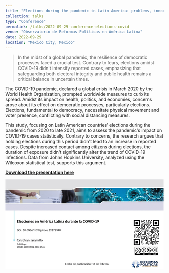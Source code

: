 ```yaml
---
title: "Elections during the pandemic in Latin America: problems, innovations and lessons learned"
collection: talks
type: "Conference"
permalink: /talks/2022-09-29-conference-elections-covid
venue: "Observatorio de Reformas Políticas en América Latina"
date: 2022-09-29
location: "Mexico City, Mexico"
---
```


> In the midst of a global pandemic, the resilience of democratic processes faced a crucial test. Contrary to fears, elections amidst COVID-19 didn't intensify reported cases, emphasizing that safeguarding both electoral integrity and public health remains a critical balance in uncertain times.

The COVID-19 pandemic, declared a global crisis in March 2020 by the World Health Organization, prompted worldwide measures to curb its spread. Amidst its impact on health, politics, and economies, concerns arose about its effect on democratic processes, particularly elections. Elections, fundamental to democracy, necessitate physical movement and voter presence, conflicting with social distancing measures.

This study, focusing on Latin American countries' elections during the pandemic from 2020 to late 2021, aims to assess the pandemic's impact on COVID-19 cases statistically. Contrary to concerns, the research argues that holding elections during this period didn't lead to an increase in reported cases. Despite increased contact among citizens during elections, the duration of exposure didn't significantly alter the trend of COVID-19 infections. Data from Johns Hopkins University, analyzed using the Wilcoxon statistical test, supports this argument.

[**Download the presentation here**](https://figshare.com/articles/presentation/Elecciones_en_Am_rica_Latina_durante_la_COVID-19/19172348)

[![](images/conference-covid.png)](https://figshare.com/articles/presentation/Elecciones_en_Am_rica_Latina_durante_la_COVID-19/19172348)